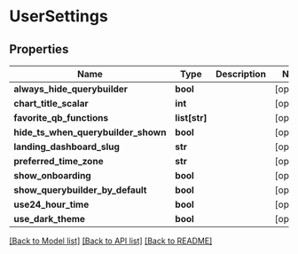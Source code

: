 # UserSettings

## Properties
Name | Type | Description | Notes
------------ | ------------- | ------------- | -------------
**always_hide_querybuilder** | **bool** |  | [optional] 
**chart_title_scalar** | **int** |  | [optional] 
**favorite_qb_functions** | **list[str]** |  | [optional] 
**hide_ts_when_querybuilder_shown** | **bool** |  | [optional] 
**landing_dashboard_slug** | **str** |  | [optional] 
**preferred_time_zone** | **str** |  | [optional] 
**show_onboarding** | **bool** |  | [optional] 
**show_querybuilder_by_default** | **bool** |  | [optional] 
**use24_hour_time** | **bool** |  | [optional] 
**use_dark_theme** | **bool** |  | [optional] 

[[Back to Model list]](../README.md#documentation-for-models) [[Back to API list]](../README.md#documentation-for-api-endpoints) [[Back to README]](../README.md)


